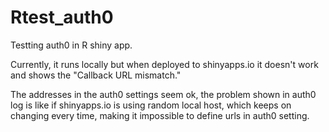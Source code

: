 # Rtest_auth0
Testting auth0 in R shiny app.

Currently, it runs locally but when deployed to shinyapps.io it doesn't work and shows the "Callback URL mismatch."

The addresses in the auth0 settings seem ok, the problem shown in auth0 log is like if shinyapps.io is using random local host, which keeps on changing every time, making it impossible to define urls in auth0 setting.
